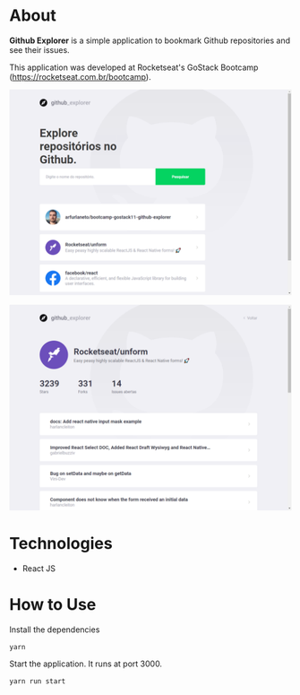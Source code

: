 # About
**Github Explorer** is a simple application to bookmark Github repositories and see their issues.

This application was developed at Rocketseat's GoStack Bootcamp (https://rocketseat.com.br/bootcamp).
<p align="center">
  <img alt="" src=".github/web_01.png">
</p>
<p align="center">
  <img alt="" src=".github/web_02.png">
</p>

# Technologies
- React JS

# How to Use
Install the dependencies
```
yarn
```
Start the application. It runs at port 3000.
```
yarn run start
```
